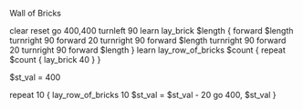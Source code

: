 Wall of Bricks

clear
reset
go 400,400
turnleft  90
learn lay_brick $length {
forward $length
turnright 90
forward 20
turnright 90
forward $length
turnright 90
forward 20
turnright 90
forward $length
}
learn lay_row_of_bricks $count {
repeat $count
{
lay_brick 40
}
}

$st_val = 400
 
repeat 10 
{
lay_row_of_bricks 10
$st_val = $st_val - 20
go 400, $st_val
}